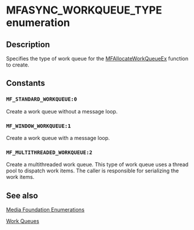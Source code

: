 # MFASYNC_WORKQUEUE_TYPE enumeration

## Description

Specifies the type of work queue for the [MFAllocateWorkQueueEx](https://learn.microsoft.com/windows/desktop/api/mfapi/nf-mfapi-mfallocateworkqueueex) function to create.

## Constants

### `MF_STANDARD_WORKQUEUE:0`

Create a work queue without a message loop.

### `MF_WINDOW_WORKQUEUE:1`

Create a work queue with a message loop.

### `MF_MULTITHREADED_WORKQUEUE:2`

Create a multithreaded work queue. This type of work queue uses a thread pool to dispatch work items. The caller is responsible for serializing the work items.

## See also

[Media Foundation Enumerations](https://learn.microsoft.com/windows/desktop/medfound/media-foundation-enumerations)

[Work Queues](https://learn.microsoft.com/windows/desktop/medfound/work-queues)